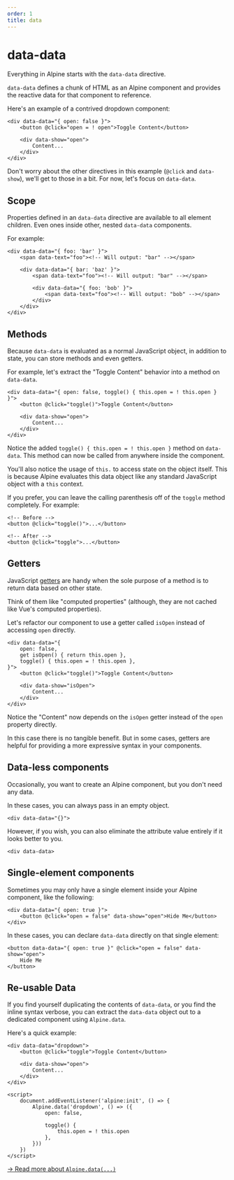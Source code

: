```yaml
---
order: 1
title: data
---
```


# data-data

Everything in Alpine starts with the `data-data` directive.

`data-data` defines a chunk of HTML as an Alpine component and provides the reactive data for that component to reference.

Here's an example of a contrived dropdown component:

```alpine
<div data-data="{ open: false }">
    <button @click="open = ! open">Toggle Content</button>

    <div data-show="open">
        Content...
    </div>
</div>
```

Don't worry about the other directives in this example (`@click` and `data-show`), we'll get to those in a bit. For now, let's focus on `data-data`.

<a name="scope"></a>
## Scope

Properties defined in an `data-data` directive are available to all element children. Even ones inside other, nested `data-data` components.

For example:

```alpine
<div data-data="{ foo: 'bar' }">
    <span data-text="foo"><!-- Will output: "bar" --></span>

    <div data-data="{ bar: 'baz' }">
        <span data-text="foo"><!-- Will output: "bar" --></span>

        <div data-data="{ foo: 'bob' }">
            <span data-text="foo"><!-- Will output: "bob" --></span>
        </div>
    </div>
</div>
```

<a name="methods"></a>
## Methods

Because `data-data` is evaluated as a normal JavaScript object, in addition to state, you can store methods and even getters.

For example, let's extract the "Toggle Content" behavior into a method on  `data-data`.

```alpine
<div data-data="{ open: false, toggle() { this.open = ! this.open } }">
    <button @click="toggle()">Toggle Content</button>

    <div data-show="open">
        Content...
    </div>
</div>
```

Notice the added `toggle() { this.open = ! this.open }` method on `data-data`. This method can now be called from anywhere inside the component.

You'll also notice the usage of `this.` to access state on the object itself. This is because Alpine evaluates this data object like any standard JavaScript object with a `this` context.

If you prefer, you can leave the calling parenthesis off of the `toggle` method completely. For example:

```alpine
<!-- Before -->
<button @click="toggle()">...</button>

<!-- After -->
<button @click="toggle">...</button>
```

<a name="getters"></a>
## Getters

JavaScript [getters](https://developer.mozilla.org/en-US/docs/Web/JavaScript/Reference/Functions/get) are handy when the sole purpose of a method is to return data based on other state.

Think of them like "computed properties" (although, they are not cached like Vue's computed properties).

Let's refactor our component to use a getter called `isOpen` instead of accessing `open` directly.

```alpine
<div data-data="{
    open: false,
    get isOpen() { return this.open },
    toggle() { this.open = ! this.open },
}">
    <button @click="toggle()">Toggle Content</button>

    <div data-show="isOpen">
        Content...
    </div>
</div>
```

Notice the "Content" now depends on the `isOpen` getter instead of the `open` property directly.

In this case there is no tangible benefit. But in some cases, getters are helpful for providing a more expressive syntax in your components.

<a name="data-less-components"></a>
## Data-less components

Occasionally, you want to create an Alpine component, but you don't need any data.

In these cases, you can always pass in an empty object.

```alpine
<div data-data="{}">
```

However, if you wish, you can also eliminate the attribute value entirely if it looks better to you.

```alpine
<div data-data>
```

<a name="single-element-components"></a>
## Single-element components

Sometimes you may only have a single element inside your Alpine component, like the following:

```alpine
<div data-data="{ open: true }">
    <button @click="open = false" data-show="open">Hide Me</button>
</div>
```

In these cases, you can declare `data-data` directly on that single element:

```alpine
<button data-data="{ open: true }" @click="open = false" data-show="open">
    Hide Me
</button>
```

<a name="re-usable-data"></a>
## Re-usable Data

If you find yourself duplicating the contents of `data-data`, or you find the inline syntax verbose, you can extract the `data-data` object out to a dedicated component using `Alpine.data`.

Here's a quick example:

```alpine
<div data-data="dropdown">
    <button @click="toggle">Toggle Content</button>

    <div data-show="open">
        Content...
    </div>
</div>

<script>
    document.addEventListener('alpine:init', () => {
        Alpine.data('dropdown', () => ({
            open: false,

            toggle() {
                this.open = ! this.open
            },
        }))
    })
</script>
```

[→ Read more about `Alpine.data(...)`](/globals/alpine-data)
